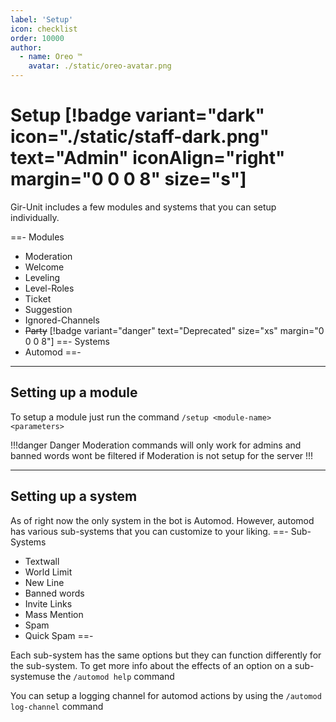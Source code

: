 ```yaml
---
label: 'Setup'
icon: checklist
order: 10000
author:
  - name: Oreo ™
    avatar: ./static/oreo-avatar.png
---
```


# Setup [!badge variant="dark" icon="./static/staff-dark.png" text="Admin" iconAlign="right" margin="0 0 0 8" size="s"]

Gir-Unit includes a few modules and systems that you can setup individually.

==- Modules

- Moderation
- Welcome
- Leveling
- Level-Roles
- Ticket
- Suggestion
- Ignored-Channels
- ~~Party~~ [!badge variant="danger" text="Deprecated" size="xs" margin="0 0 0 8"]
  ==- Systems
- Automod
  ==-

---

## Setting up a module

To setup a module just run the command `/setup <module-name> <parameters>`

!!!danger Danger
Moderation commands will only work for admins and banned words wont be filtered if Moderation is not setup for the server
!!!

---

## Setting up a system

As of right now the only system in the bot is Automod. However, automod has various sub-systems that you can customize to your liking.
==- Sub-Systems

- Textwall
- World Limit
- New Line
- Banned words
- Invite Links
- Mass Mention
- Spam
- Quick Spam
  ==-

Each sub-system has the same options but they can function differently for the sub-system. To get more info about the effects of an option on a sub-systemuse the `/automod help` command

You can setup a logging channel for automod actions by using the `/automod log-channel` command
